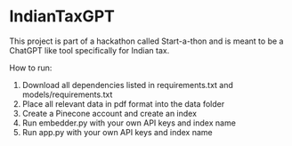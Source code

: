 # IndianTaxGPT

This project is part of a hackathon called Start-a-thon and is meant to be a ChatGPT like tool specifically for Indian tax.

How to run:
1. Download all dependencies listed in requirements.txt and models/requirements.txt
2. Place all relevant data in pdf format into the data folder
3. Create a Pinecone account and create an index
4. Run embedder.py with your own API keys and index name
5. Run app.py with your own API keys and index name


